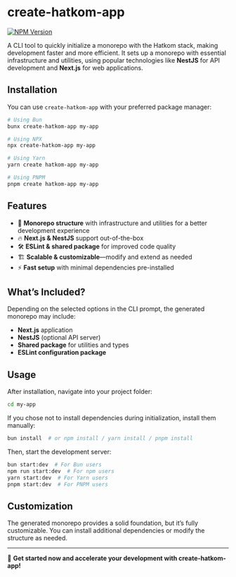# create-hatkom-app

[![NPM Version](https://img.shields.io/npm/v/create-hatkom-app.svg)](https://www.npmjs.com/package/create-hatkom-app)


A CLI tool to quickly initialize a monorepo with the Hatkom stack, making development faster and more efficient. It sets up a monorepo with essential infrastructure and utilities, using popular technologies like **NestJS** for API development and **Next.js** for web applications.

## Installation

You can use `create-hatkom-app` with your preferred package manager:

```bash
# Using Bun
bunx create-hatkom-app my-app

# Using NPX
npx create-hatkom-app my-app

# Using Yarn
yarn create hatkom-app my-app

# Using PNPM
pnpm create hatkom-app my-app
```

## Features

- 🚀 **Monorepo structure** with infrastructure and utilities for a better development experience
- 🔥 **Next.js & NestJS** support out-of-the-box
- 🛠 **ESLint & shared package** for improved code quality
- 🏗 **Scalable & customizable**—modify and extend as needed
- ⚡ **Fast setup** with minimal dependencies pre-installed

## What’s Included?

Depending on the selected options in the CLI prompt, the generated monorepo may include:

- **Next.js** application
- **NestJS** (optional API server)
- **Shared package** for utilities and types
- **ESLint configuration package**

## Usage

After installation, navigate into your project folder:

```bash
cd my-app
```

If you chose not to install dependencies during initialization, install them manually:

```bash
bun install  # or npm install / yarn install / pnpm install
```

Then, start the development server:

```bash
bun start:dev  # For Bun users
npm run start:dev  # For npm users
yarn start:dev  # For Yarn users
pnpm start:dev  # For PNPM users
```

## Customization

The generated monorepo provides a solid foundation, but it’s fully customizable. You can install additional dependencies or modify the structure as needed.

---

🚀 **Get started now and accelerate your development with create-hatkom-app!**
